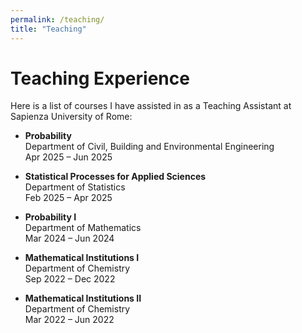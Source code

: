 ```yaml
---
permalink: /teaching/
title: "Teaching"
---
```


# Teaching Experience

Here is a list of courses I have assisted in as a Teaching Assistant at Sapienza University of Rome:

- **Probability**  
  Department of Civil, Building and Environmental Engineering  
  Apr 2025 – Jun 2025

- **Statistical Processes for Applied Sciences**  
  Department of Statistics  
  Feb 2025 – Apr 2025

- **Probability I**  
  Department of Mathematics  
  Mar 2024 – Jun 2024

- **Mathematical Institutions I**  
  Department of Chemistry  
  Sep 2022 – Dec 2022

- **Mathematical Institutions II**  
  Department of Chemistry  
  Mar 2022 – Jun 2022

